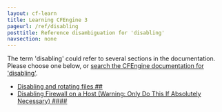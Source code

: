 ```yaml
---
layout: cf-learn
title: Learning CFEngine 3
pageurl: /ref/disabling
posttitle: Reference disambiguation for 'disabling'
navsection: none
---
```


The term 'disabling' could refer to several sections in the documentation. Please choose one below, or
[search the CFEngine documentation for 'disabling'](http://cfengine.com/docs/latest/search.html?q=disabling).

- [Disabling and rotating files \#\#](http://cfengine.com/docs/latest/examples-example-snippets-basic-file-directory.html#disabling-and-rotating-files-##)
- [Disabling Firewall on a Host (Warning: Only Do This If Absolutely Necessary) \#\#\#\#](http://cfengine.com/docs/latest/guide-installation-and-configuration-general-installation-installation-enterprise-free-aws-rhel.html#disabling-firewall-on-a-host-warning-only-do-this-if-absolutely-necessary-####)
